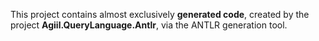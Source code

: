 ﻿This project contains almost exclusively **generated code**, created by the
project **Agiil.QueryLanguage.Antlr**, via the ANTLR generation tool.